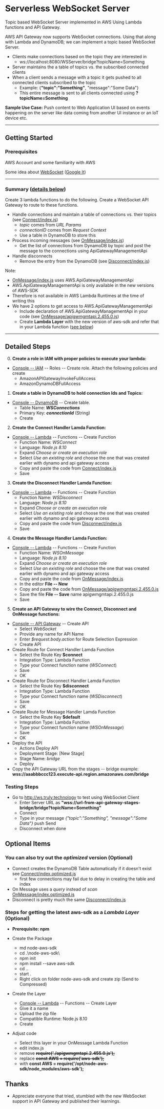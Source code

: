 # Serverless WebSocket Server

Topic based WebSocket Server implemented in AWS Using Lambda functions and API Gateway.

AWS API Gateway now supports WebSocket connections. Using that along with Lambda and DynamoDB; we can implement a topic based WebSocket Server.

- Clients make connections based on the topic they are interested in
  - ws://localhost:8080/WSServer/bridge?topicName=Something
- Server maintains the a table of topics vs. the subscribed connected clients
- When a client sends a message with a topic it gets pushed to all connected clients subscribed to the topic
  - Example: {**"topic":"Something"**, "message":"Some Data"}
  - This entire message is sent to all clients connected using **?topicName=Something**

**Sample Use Case:**
Push content to Web Application UI based on events happening on the server like data coming from another UI instance or an IoT device etc.

** **
## Getting Started

### Prerequisites
AWS Account and some familiarity with AWS

Some idea about [WebSocket](https://en.wikipedia.org/wiki/WebSocket)  ([Google It](https://www.google.com/search?q=websocket))

** **
### Summary ([details below](#Detailed-Steps))
Create 3 lambda functions to do the following. Create a WebSocket API Gateway to route to these functions.
- Handle connections and maintain a table of connections vs. their topics (see [Connect/index.js](Connect/index.js))
  - *topic* comes from *URL Params* 
  - *connectionID* comes from *Request Context*
  - Use a table in DynamoDB to store this
- Process incoming messages (see [OnMessage/index.js](OnMessage/index.js))
  - Get the list of connections from DynamoDB by topic and post the message to the connections using ApiGatewayManagementApi
- Handle disconnects
  - Remove the entry from the DynamoDB (see [Disconnect/index.js](Disconnect/index.js))

Note: 
  - [OnMessage/index.js](OnMessage/index.js) uses AWS.ApiGatewayManagementApi
  - AWS.ApiGatewayManagementApi is only available in the new versions of AWS-SDK
  - Therefore is not available in AWS Lambda Runtimes at the time of writing this
  - We have 2 options to get access to AWS.ApiGatewayManagementApi 
    - Include declaration of  AWS.ApiGatewayManagementApi in your code (see [OnMessage/apigwmgmtapi.2.455.0.js](OnMessage/apigwmgmtapi.2.455.0.js))
    - Create **Lambda Layer** with the new version of aws-sdk and refer that in your Lambda function ([see below](#Optional-Items))

** **
## Detailed Steps

0. **Create a role in IAM with proper policies to execute your lambda:**
- [Console -- IAM](https://console.aws.amazon.com/iam/) -- Roles -- Create role. Attach the following policies and create
  - AmazonAPIGatewayInvokeFullAccess
  - AmazonDynamoDBFullAccess

1. **Create a table in DynamoDB to hold connection Ids and Topics:**
- [Console -- DynamoDB](https://console.aws.amazon.com/dynamodb/) -- Create table. 
  - Table Name: **_WSConnections_**
  - Primary Key: **_connectionId_** (String)
  - Create

2. **Create the Connect Handler Lamda Function:**
- [Console -- Lambda](https://console.aws.amazon.com/lambda/) -- Functions -- Create Function
  - Function Name: *WSConnect*
  - Language: *Node.js 8.10*
  - Expand *Choose or create an execution role*
  - Select *Use an existing role* and choose the one that was created earlier with dynamo and api gateway access
  - Copy and paste the code from [Connect/index.js](Connect/index.js)
  - Save

3. **Create the Disconnect Handler Lamda Function:**
- [Console -- Lambda](https://console.aws.amazon.com/lambda/) -- Functions -- Create Function
  - Function Name: *WSDisconnect*
  - Language: *Node.js 8.10*
  - Expand *Choose or create an execution role*
  - Select *Use an existing role* and choose the one that was created earlier with dynamo and api gateway access
  - Copy and paste the code from [Disconnect/index.js](Disconnect/index.js)
  - Save

4. **Create the Message Handler Lamda Function:**
- [Console -- Lambda](https://console.aws.amazon.com/lambda/) -- Functions -- Create Function
  - Function Name: *WSOnMessage*
  - Language: *Node.js 8.10*
  - Expand *Choose or create an execution role*
  - Select *Use an existing role* and choose the one that was created earlier with dynamo and api gateway access
  - Copy and paste the code from [OnMessage/index.js](OnMessage/index.js)
  - In the editor **File -- New**
  - Copy and paste the code from [OnMessage/apigwmgmtapi.2.455.0.js](OnMessage/apigwmgmtapi.2.455.0.js)
  - Save the file **File -- Save** name apigwmgmtapi.2.455.0.js
  - Save

5. **Create an API Gateway to wire the Connect, Disconnect and OnMessage functions:**
- [Console -- API Gateway](https://console.aws.amazon.com/apigateway/) -- Create API
  - Select *WebSocket*
  - Provide any name for API Name
  - Enter *$request.body.action* for Route Selection Expression
  - Create API
- Create Route for Connect Handler Lamda Function
  - Select the Route Key **$connect**
  - Integration Type: Lambda Function
  - Type your Connect function name (*WSConnect*)
  - Save
  - OK
- Create Route for Disconnect Handler Lamda Function
  - Select the Route Key **$disconnect**
  - Integration Type: Lambda Function
  - Type your Connect function name (*WSDisconnect*)
  - Save
  - OK
- Create Route for Message Handler Lamda Function
  - Select the Route Key **$default**
  - Integration Type: Lambda Function
  - Type your Connect function name (*WSOnMessage*)
  - Save
  - OK
- Deploy the API
  - Actions Deploy API
  - Deployment Stage: [New Stage]
  - Stage Name: *bridge*
  - Deploy
- Copy the API Gateway URL from the stages -- bridge example:  **wss://aaabbbccc123.execute-api.region.amazonaws.com/bridge**


### Testing Steps
- Go to http://ws.truly.technology to test using WebSocket Client
  - Enter Server URL as **"wss://url-from-api-gateway-stages-bridge/bridge?topicName=Something"**
  - Connect
  - Type in your message *{"topic":"Something", "message":"Some Data"}* push Send
  - Disconnect when done

## Optional Items

### You can also try out the *optimized* version (Optional)
- Connect creates the DynamoDB Table automatically if it doesn't exist see [Connect/index.optimized.js](Connect/index.optimized.js)
  - first few connections may fail due to delay in creating the table and index
- On Message uses a *query* instead of *scan* [OnMessage/index.optimized.js](OnMessage/index.optimized.js)
- Disconnect is pretty much the same [Disconnect/index.js](Disconnect/index.js)

### Steps for getting the latest aws-sdk as a *Lambda Layer* (Optional)
- **Prerequisite: npm**
- Create the Package
  - md node-aws-sdk
  - cd .\node-aws-sdk\
  - npm init
  - npm install --save aws-sdk
  - cd ..
  - start .
  - Right click on folder node-aws-sdk and create zip (Send to Compressed)

- Create the Layer
  - [Console -- Lambda](https://console.aws.amazon.com/lambda/) -- Functions -- Create Layer
  - Give it a name
  - Upload the zip file
  - Compatible Runtime: Node.js 8.10
  - Create

- Adjust code
  - Select this layer in your OnMessage Lambda Function
  - edit index.js
  - remove **~~require('./apigwmgmtapi.2.455.0.js');~~**
  - replace **~~const AWS = require('aws-sdk');~~**
  - with **const AWS = require('/opt/node-aws-sdk/node_modules/aws-sdk');**


## Thanks

* Appreciate everyone that tried, stumbled with the new WebSocket support in API Gateway and published their learnings.
